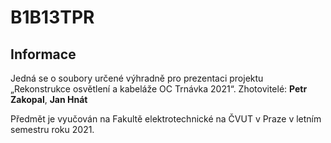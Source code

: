 # B1B13TPR
## Informace

Jedná se o soubory určené výhradně pro prezentaci projektu „Rekonstrukce osvětlení a kabeláže OC Trnávka 2021“.
Zhotovitelé: **Petr Zakopal**, **Jan Hnát**

Předmět je vyučován na Fakultě elektrotechnické na ČVUT v Praze v letním semestru roku 2021.
